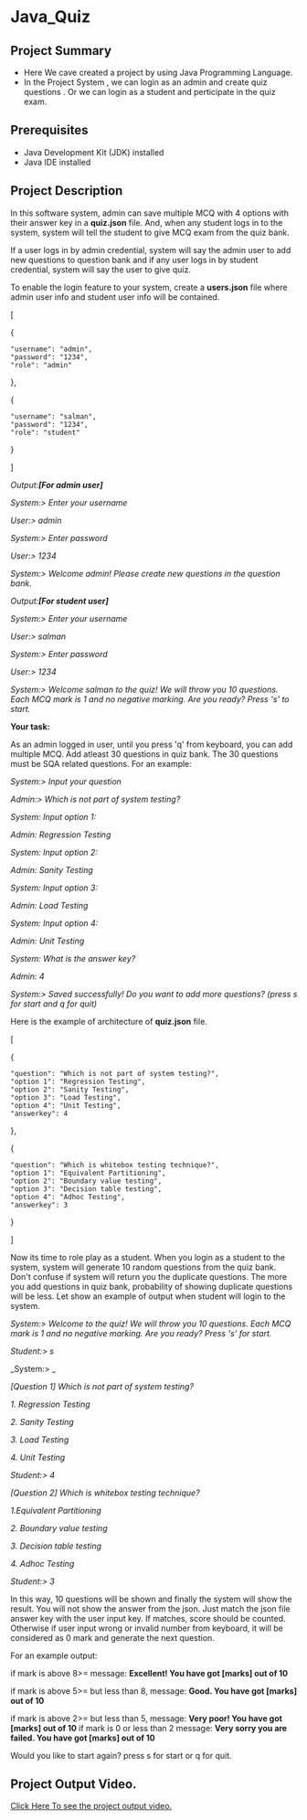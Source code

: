# Java_Quiz

## Project Summary
- Here We cave created a project by using Java Programming Language.
- In the Project System , we can login as an admin and create quiz questions . Or we can login as a student and perticipate in the quiz exam.

## Prerequisites

- Java Development Kit (JDK) installed
- Java IDE installed

## Project Description
In this software system, admin can save multiple MCQ with 4 options with their answer key in a **quiz.json** file. And, when any student logs in to the system, system will tell the student to give MCQ exam from the quiz bank.

If a user logs in by admin credential, system will say the admin user to add new questions to question bank
and if any user logs in  by student credential, system will say the user to give quiz. 

To enable the login feature to your system, create a **users.json** file where admin user info and student user info will be contained.

[

  {
  
    "username": "admin",
    "password": "1234",
    "role": "admin"
  },
  
  {
  
    "username": "salman",
    "password": "1234",
    "role": "student"
    
  }
  
]


_Output:**[For admin user]**_

_System:> Enter your username_

_User:> admin_

_System:> Enter password_

_User:> 1234_

_System:> Welcome admin! Please create new questions in the question bank._ 

_Output:**[For student user]**_

_System:> Enter your username_

_User:> salman_

_System:> Enter password_

_User:> 1234_

_System:> Welcome salman to the quiz! We will throw you 10 questions. Each MCQ mark is 1 and no negative marking. Are you ready? Press 's' to start._


**Your task:**

As an admin logged in user, until you press 'q' from keyboard, you can add multiple MCQ. Add atleast 30 questions in quiz bank. The 30 questions must be SQA related questions. For an 
example:

_System:> Input your question_

_Admin:> Which is not part of system testing?_

_System: Input option 1:_

_Admin: Regression Testing_

_System: Input option 2:_

_Admin: Sanity Testing_

_System: Input option 3:_

_Admin: Load Testing_

_System: Input option 4:_

_Admin: Unit Testing_

_System: What is the answer key?_

_Admin: 4_

_System:> Saved successfully! Do you want to add more questions? (press s for start and q for quit)_


Here is the example of architecture of **quiz.json** file.


[

{

    "question": "Which is not part of system testing?",
    "option 1": "Regression Testing",
    "option 2": "Sanity Testing",
    "option 3": "Load Testing",
    "option 4": "Unit Testing",
    "answerkey": 4
    
  },
  
  {
  
  
    "question": "Which is whitebox testing technique?",
    "option 1": "Equivalent Partitioning",
    "option 2": "Boundary value testing",
    "option 3": "Decision table testing",
    "option 4": "Adhoc Testing",
    "answerkey": 3
      
  }
  
]

Now its time to role play as a student.
When you login as a student to the system, system will generate 10 random questions from the quiz bank. Don't confuse if system will return you the duplicate questions. The more you add questions in quiz bank, probability of showing duplicate questions will be less. 
Let show an example of output when student will login to the system.

_System:> Welcome to the quiz! We will throw you 10 questions. Each MCQ mark is 1 and no negative marking. Are you ready? Press 's' for start._

_Student:> s_

_System:> _

_[Question 1] Which is not part of system testing?_

_1. Regression Testing_

_2. Sanity Testing_

_3. Load Testing_

_4. Unit Testing_

_Student:> 4_

_[Question 2] Which is whitebox testing technique?_

_1.Equivalent Partitioning_

_2. Boundary value testing_

_3. Decision table testing_

_4. Adhoc Testing_

_Student:> 3_

In this way, 10 questions will be shown and finally the system will show the result. You will not show the answer from the json. Just match the json file answer key with the user input key. If matches, score should be counted. Otherwise if user input wrong or invalid number from keyboard, it will be considered as 0 mark and generate the next question.

For an example output:

if mark is above 8>= message: **Excellent! You have got [marks] out of 10**

if mark is above 5>= but less than 8, message: **Good. You have got [marks] out of 10**

if mark is above 2>= but less than 5, message: **Very poor! You have got [marks] out of 10**
if mark is 0 or less than 2 message: **Very sorry you are failed. You have got [marks] out of 10**

Would you like to start again? press s for start or q for quit.

## Project Output Video.
[Click Here To see the project output video.](https://drive.google.com/file/d/1vOHpgYAjYPsUBZK-dDJcg_N1YrntCJWd/view?usp=sharing)
